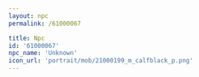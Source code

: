 ```yaml
---
layout: npc
permalink: /61000067

title: Npc
id: '61000067'
npc_name: 'Unknown'
icon_url: 'portrait/mob/21000199_m_calfblack_p.png'
---
```

